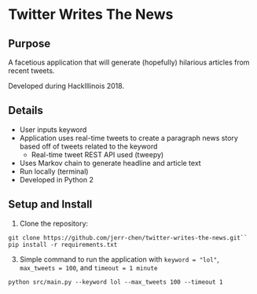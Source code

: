# Twitter Writes The News

## Purpose
A facetious application that will generate (hopefully) hilarious articles from recent tweets.

Developed during HackIllinois 2018.

## Details
* User inputs keyword
* Application uses real-time tweets to create a paragraph news story based off of tweets related to the keyword
	* Real-time tweet REST API used (tweepy)
* Uses Markov chain to generate headline and article text
* Run locally (terminal)
* Developed in Python 2

## Setup and Install
1) Clone the repository:

```
git clone https://github.com/jerr-chen/twitter-writes-the-news.git``
pip install -r requirements.txt
```

3) Simple command to run the application with `keyword = "lol"`, `max_tweets = 100`, and `timeout = 1 minute`

```
python src/main.py --keyword lol --max_tweets 100 --timeout 1
```
